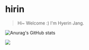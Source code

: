 # hirin

> Hi~ Welcome :) 
> I'm Hyerin Jang.

![Anurag's GitHub stats](https://github-readme-stats.vercel.app/api?username=janghr1225&show_icons=true&theme=flag-india)

<a href="https://myrinstory.tistory.com/" target="_blank"><img src="https://img.shields.io/badge/Tstory-000000?style=plastic&logo=000000&logoColor=000000"/></a>
